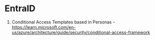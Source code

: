 # EntraID
1. Conditional Access Templates based in Personas - https://learn.microsoft.com/en-us/azure/architecture/guide/security/conditional-access-framework